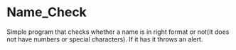 # Name_Check
Simple program that checks whether a name is in right format or not(It does not have numbers or special characters). If it has it throws an alert.
